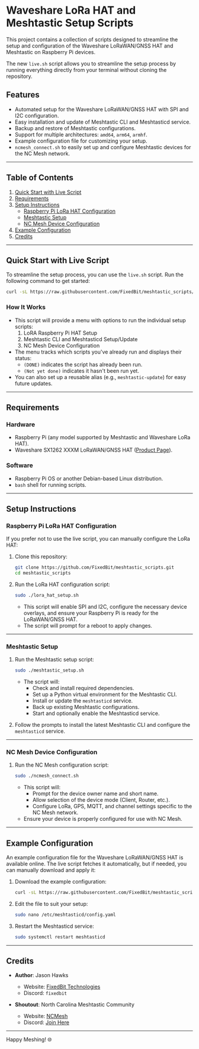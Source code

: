 # Waveshare LoRa HAT and Meshtastic Setup Scripts

This project contains a collection of scripts designed to streamline the setup and configuration of the Waveshare LoRaWAN/GNSS HAT and Meshtastic on Raspberry Pi devices.

The new `live.sh` script allows you to streamline the setup process by running everything directly from your terminal without cloning the repository.

## Features
- Automated setup for the Waveshare LoRaWAN/GNSS HAT with SPI and I2C configuration.
- Easy installation and update of Meshtastic CLI and Meshtasticd service.
- Backup and restore of Meshtastic configurations.
- Support for multiple architectures: `amd64`, `arm64`, `armhf`.
- Example configuration file for customizing your setup.
- `ncmesh_connect.sh` to easily set up and configure Meshtastic devices for the NC Mesh network.

---

## Table of Contents
1. [Quick Start with Live Script](#quick-start-with-live-script)
2. [Requirements](#requirements)
3. [Setup Instructions](#setup-instructions)
   - [Raspberry Pi LoRa HAT Configuration](#raspberry-pi-lora-hat-configuration)
   - [Meshtastic Setup](#meshtastic-setup)
   - [NC Mesh Device Configuration](#nc-mesh-device-configuration)
4. [Example Configuration](#example-configuration)
5. [Credits](#credits)

---

## Quick Start with Live Script

To streamline the setup process, you can use the `live.sh` script. Run the following command to get started:

```bash
curl -sL https://raw.githubusercontent.com/FixedBit/meshtastic_scripts/refs/heads/main/live_install_scripts/live.sh | bash
```

### How It Works
- This script will provide a menu with options to run the individual setup scripts:
  1. LoRA Raspberry Pi HAT Setup
  2. Meshtastic CLI and Meshtasticd Setup/Update
  3. NC Mesh Device Configuration
- The menu tracks which scripts you've already run and displays their status:
  - `(DONE)` indicates the script has already been run.
  - `(Not yet done)` indicates it hasn't been run yet.
- You can also set up a reusable alias (e.g., `meshtastic-update`) for easy future updates.

---

## Requirements
### Hardware
- Raspberry Pi (any model supported by Meshtastic and Waveshare LoRa HAT).
- Waveshare SX1262 XXXM LoRaWAN/GNSS HAT ([Product Page](https://www.waveshare.com/wiki/SX1262_XXXM_LoRaWAN/GNSS_HAT)).

### Software
- Raspberry Pi OS or another Debian-based Linux distribution.
- `bash` shell for running scripts.

---

## Setup Instructions

### Raspberry Pi LoRa HAT Configuration
If you prefer not to use the live script, you can manually configure the LoRa HAT:
1. Clone this repository:
   ```bash
   git clone https://github.com/FixedBit/meshtastic_scripts.git
   cd meshtastic_scripts
   ```

2. Run the LoRa HAT configuration script:
   ```bash
   sudo ./lora_hat_setup.sh
   ```
   - This script will enable SPI and I2C, configure the necessary device overlays, and ensure your Raspberry Pi is ready for the LoRaWAN/GNSS HAT.
   - The script will prompt for a reboot to apply changes.

---

### Meshtastic Setup
1. Run the Meshtastic setup script:
   ```bash
   sudo ./meshtastic_setup.sh
   ```
   - The script will:
     - Check and install required dependencies.
     - Set up a Python virtual environment for the Meshtastic CLI.
     - Install or update the `meshtasticd` service.
     - Back up existing Meshtastic configurations.
     - Start and optionally enable the Meshtasticd service.

2. Follow the prompts to install the latest Meshtastic CLI and configure the `meshtasticd` service.

---

### NC Mesh Device Configuration
1. Run the NC Mesh configuration script:
   ```bash
   sudo ./ncmesh_connect.sh
   ```
   - This script will:
     - Prompt for the device owner name and short name.
     - Allow selection of the device mode (Client, Router, etc.).
     - Configure LoRa, GPS, MQTT, and channel settings specific to the NC Mesh network.
   - Ensure your device is properly configured for use with NC Mesh.

---

## Example Configuration
An example configuration file for the Waveshare LoRaWAN/GNSS HAT is available online. The live script fetches it automatically, but if needed, you can manually download and apply it:

1. Download the example configuration:
   ```bash
   curl -sL https://raw.githubusercontent.com/FixedBit/meshtastic_scripts/refs/heads/main/example_config/config.yaml | sudo tee /etc/meshtasticd/config.yaml > /dev/null
   ```

2. Edit the file to suit your setup:
   ```bash
   sudo nano /etc/meshtasticd/config.yaml
   ```

3. Restart the Meshtasticd service:
   ```bash
   sudo systemctl restart meshtasticd
   ```

---

## Credits
- **Author**: Jason Hawks  
  - Website: [FixedBit Technologies](https://fixedbit.com)  
  - Discord: `fixedbit`

- **Shoutout**: North Carolina Meshtastic Community  
  - Website: [NCMesh](https://ncmesh.net)  
  - Discord: [Join Here](https://discord.gg/xUzRAjHZk8)

---

Happy Meshing! 🌐